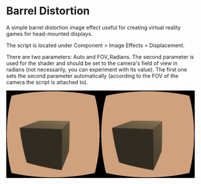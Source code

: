 Barrel Distortion
===
A simple barrel distortion image effect useful for creating virtual reality games for head-mounted displays. 

The script is located under Component > Image Effects > Displacement.

There are two parameters: Auto and FOV_Radians.
The second parameter is used for the shader and should be set to the camera's field of view in radians (not necessarily, you can experiment with its value).
The first one sets the second parameter automatically (according to the FOV of the camera the script is attached to).

![screenshot](Screenshot.jpg?raw=true)
